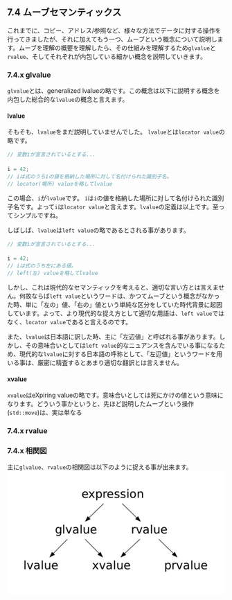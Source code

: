 ## 7.4 ムーブセマンティックス

これまでに、コピー、アドレス/参照など、様々な方法でデータに対する操作を行ってきましたが、それに加えてもう一つ、ムーブという概念について説明します。ムーブを理解の概要を理解したら、その仕組みを理解するため`glvalue`と`rvalue`、そしてそれぞれが内包している細かい概念を説明していきます。

### 7.4.x glvalue
`glvalue`とは、generalized lvalueの略です。この概念は以下に説明する概念を内包した総合的な`lvalue`の概念と言えます。

#### lvalue
そもそも、`lvalue`をまだ説明していませんでした。
`lvalue`とは`locator value`の略です。
```cpp
// 変数iが宣言されているとする...

i = 42;
// iは式のうちiの値を格納した場所に対して名付けられた識別子名。
// locator(場所) valueを略してlvalue
```
この場合、`i`が`lvalue`です。
`i`は`i`の値を格納した場所に対して名付けられた識別子名です。よって`i`は`locator value`と言えます。`lvalue`の定義は以上です。至ってシンプルですね。

しばしば、`lvalue`は`left value`の略であるとされる事があります。
```cpp
// 変数iが宣言されているとする...

i = 42;
// iは式のうち左にある値。
// left(左) valueを略してlvalue
```
しかし、これは現代的なセマンティックを考えると、適切な言い方とは言えません。何故ならば`left value`というワードは、かつてムーブという概念がなかった時、単に「左の」値、「右の」値という単純な区分をしていた時代背景に起因しています。よって、より現代的な捉え方として適切な用語は、`left value`ではなく、`locator value`であると言えるのです。

また、`lvalue`は日本語に訳した時、主に「左辺値」と呼ばれる事があります。しかし、その意味合いとしては`left value`的なニュアンスを含んでいる事になるため、現代的な`lvalue`に対する日本語の呼称として、「左辺値」というワードを用いる事は、厳密に精査するとあまり適切な翻訳とは言えません。

#### xvalue
`xvalue`はeXpiring valueの略です。意味合いとしては死にかけの値という意味になります。どういう事かというと、先ほど説明したムーブという操作(`std::move`)は、実は単なる

### 7.4.x rvalue

### 7.4.x 相関図
主に`glvalue`、`rvalue`の相関図は以下のように捉える事が出来ます。
![](/assets/value.jpeg)